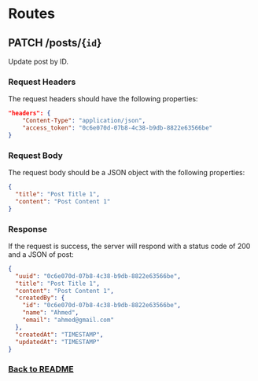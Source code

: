 # Routes

## PATCH /posts/{`id`}

Update post by ID.

### Request Headers

The request headers should have the following properties:

```json
"headers": {
    "Content-Type": "application/json",
    "access_token": "0c6e070d-07b8-4c38-b9db-8822e63566be"
}
```

### Request Body

The request body should be a JSON object with the following properties:

```json
{
  "title": "Post Title 1",
  "content": "Post Content 1"
}
```

### Response

If the request is success, the server will respond with a status code of 200 and a JSON of post:

```json
{
  "uuid": "0c6e070d-07b8-4c38-b9db-8822e63566be",
  "title": "Post Title 1",
  "content": "Post Content 1",
  "createdBy": {
    "id": "0c6e070d-07b8-4c38-b9db-8822e63566be",
    "name": "Ahmed",
    "email": "ahmed@gmail.com"
  },
  "createdAt": "TIMESTAMP",
  "updatedAt": "TIMESTAMP"
}
```

### [Back to README](../../API.md#posts)

